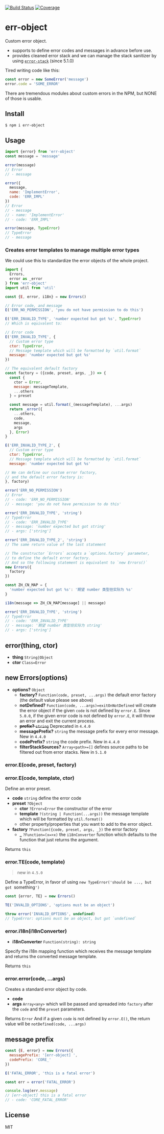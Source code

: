 [![Build Status](https://travis-ci.org/kaelzhang/node-err-object.svg?branch=master)](https://travis-ci.org/kaelzhang/node-err-object)
[![Coverage](https://codecov.io/gh/kaelzhang/node-err-object/branch/master/graph/badge.svg)](https://codecov.io/gh/kaelzhang/node-err-object)
<!-- optional appveyor tst
[![Windows Build Status](https://ci.appveyor.com/api/projects/status/github/kaelzhang/node-err-object?branch=master&svg=true)](https://ci.appveyor.com/project/kaelzhang/node-err-object)
-->
<!-- optional npm version
[![NPM version](https://badge.fury.io/js/err-object.svg)](http://badge.fury.io/js/err-object)
-->
<!-- optional npm downloads
[![npm module downloads per month](http://img.shields.io/npm/dm/err-object.svg)](https://www.npmjs.org/package/err-object)
-->
<!-- optional dependency status
[![Dependency Status](https://david-dm.org/kaelzhang/node-err-object.svg)](https://david-dm.org/kaelzhang/node-err-object)
-->

# err-object

Custom error object.

- supports to define error codes and messages in advance before use.
- provides cleaned error stack and we can manage the stack sanitizer by using [`error-stack`](https://github.com/kaelzhang/error-stack) (since 5.1.0)

Tired writing code like this:

```js
const error = new SomeError('message')
error.code = 'SOME_ERROR'
```

There are tremendous modules about custom errors in the NPM, but NONE of those is usable.

## Install

```sh
$ npm i err-object
```

## Usage

```js
import {error} from 'err-object'
const message = 'message'

error(message)
// Error
// - message

error({
  message,
  name: 'ImplementError',
  code: 'ERR_IMPL'
})
// Error
// - message
// - name: 'ImplementError'
// - code: 'ERR_IMPL'

error(message, TypeError)
// TypeError
// - message
```

### Creates error templates to manage multiple error types

We could use this to standardize the error objects of the whole project.

```js
import {
  Errors,
  error as _error
} from 'err-object'
import util from 'util'

const {E, error, i18n} = new Errors()

// Error code, and message
E('ERR_NO_PERMISSION', 'you do not have permission to do this')

E('ERR_INVALID_TYPE', 'number expected but got %s', TypeError)
// Which is equivalent to:

// Error code
E('ERR_INVALID_TYPE', {
  // Custom error type
  ctor: TypeError,
  // Message template which will be formatted by `util.format`
  message: 'number expected but got %s'
})

// The equivalent default factory
const factory = ({code, preset, args, _}) => {
  const {
    ctor = Error,
    message: messageTemplate,
    ...others
  } = preset

  const message = util.format(_(messageTemplate), ...args)
  return _error({
    ...others,
    code,
    message,
    args
  }, Error)
}

E('ERR_INVALID_TYPE_2', {
  // Custom error type
  ctor: TypeError,
  // Message template which will be formatted by `util.format`
  message: 'number expected but got %s'

// We can define our custom error factory,
// and the default error factory is:
}, factory)

error('ERR_NO_PERMISSION')
// Error
// - code: 'ERR_NO_PERMISSION'
// - message: 'you do not have permission to do this'

error('ERR_INVALID_TYPE', 'string')
// TypeError
// - code: 'ERR_INVALID_TYPE'
// - message: 'number expected but got string'
// - args: ['string']

error('ERR_INVALID_TYPE_2', 'string')
// The same return value of the last statement

// The constructor `Errors` accepts a `options.factory` parameter,
// to define the default error factory.
// And so the following statement is equivalent to `new Errors()`
new Errors({
  factory
})

const ZH_CN_MAP = {
  'number expected but got %s': '期望 number 类型但实际为 %s'
}

i18n(message => ZH_CN_MAP[message] || message)

error('ERR_INVALID_TYPE', 'string')
// TypeError
// - code: 'ERR_INVALID_TYPE'
// - message: '期望 number 类型但实际为 string'
// - args: ['string']
```

## error(thing, ctor)

- **thing** `String|Object`
- **ctor** `Class=Error`

## new Errors(options)

- **options?** `Object`
  - **factory?** `Function(code, preset, ...args)` the default error factory (the default value please see above)
  - **notDefined?** `Function(code, ...args)=exitOnNotDefined` will create the error object if the given `code` is not defined by `error.E`. Since `5.0.0`, if the given error code is not defined by `error.E`, it will throw an error and exit the current process.
  - ~~**prefix?** `string`~~ Deprecated in `4.4.0`
  - **messagePrefix?** `string` the message prefix for every error message. New in `4.4.0`
  - **codePrefix?** `string` the code prefix. New in `4.4.0`
  - **filterStackSources?** `Array<path>=[]` defines source paths to be filtered out from error stacks. New in `5.1.0`

### error.E(code, preset, factory)
### error.E(code, template, ctor)

Define an error preset.

- **code** `string` define the error code
- **preset** `?Object`
  - **ctor** `?Error=Error` the constructor of the error
  - **template** `?(string | Function(...args))` the message template which will be formatted by `util.format()`
  - other property/properties that you want to add to the error object.
- **factory** `?Function({code, preset, args, _})` the error factory
  - **_** `?Function=(x=>x)` the `i18nConverter` function which defaults to the function that just returns the argument.

Returns `this`

### error.TE(code, template)

> new in `4.5.0`

Define a TypeError, in favor of using `new TypeError('should be ..., but got `something`')`

```js
const {error, TE} = new Errors()

TE('INVALID_OPTIONS', 'options must be an object')

throw error('INVALID_OPTIONS', undefined)
// TypeError: options must be an object, but got `undefined`
```

### error.i18n(i18nConverter)

- **i18nConverter** `Function(string): string`

Specify the i18n mapping function which receives the message template and returns the converted message template.

Returns `this`

### error.error(code, ...args)

Creates a standard error object by code.

- **code**
- **args** `Array<any>` which will be passed and spreaded into `factory` after the `code` and the `preset` parameters.

Returns `Error` And if a given `code` is not defined by `error.E()`, the return value will be `notDefined(code, ...args)`

## message prefix

```js
const {E, error} = new Errors({
  messagePrefix: '[err-object] ',
  codePrefix: 'CORE_'
})

E('FATAL_ERROR', 'this is a fatal error')

const err = error('FATAL_ERROR')

console.log(err.message)
// [err-object] this is a fatal error
// - code: 'CORE_FATAL_ERROR'
```

## License

MIT
